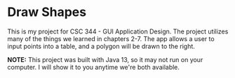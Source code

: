 # Draw Shapes

This is my project for CSC 344 - GUI Application Design. The project
utilizes many of the things we learned in chapters 2-7. The app
allows a user to input points into a table, and a polygon will be
drawn to the right.

**NOTE:** This project was built with Java 13, so it may not run on
your computer. I will show it to you anytime we're both available.